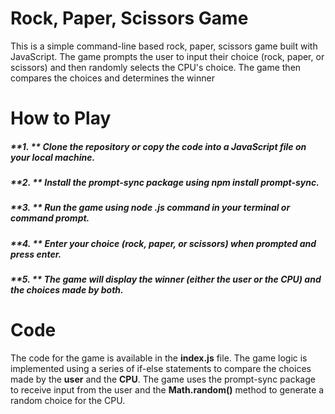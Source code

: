 # Rock, Paper, Scissors Game
This is a simple command-line based rock, paper, scissors game built with JavaScript. The game prompts the user to input their choice (rock, paper, or scissors) and then randomly selects the CPU's choice. The game then compares the choices and determines the winner
# How to Play
##### **1. ** Clone the repository or copy the code into a JavaScript file on your local machine.
##### **2. ** Install the prompt-sync package using npm install prompt-sync.
##### **3. ** Run the game using node <filename>.js command in your terminal or command prompt.
##### **4. ** Enter your choice (rock, paper, or scissors) when prompted and press enter.
##### **5. ** The game will display the winner (either the user or the CPU) and the choices made by both.
# Code
The code for the game is available in the **index.js** file. The game logic is implemented using a series of if-else statements to compare the choices made by the **user** and the **CPU**. The game uses the prompt-sync package to receive input from the user and the **Math.random()** method to generate a random choice for the CPU.
